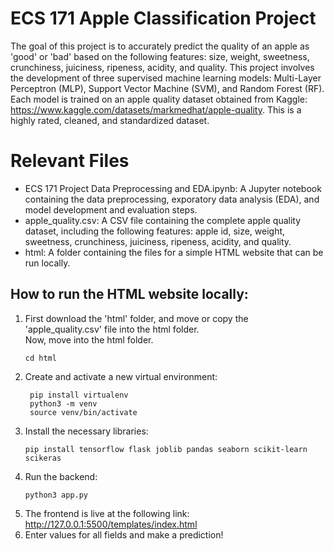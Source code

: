 # ECS 171 Apple Classification Project

The goal of this project is to accurately predict the quality of an apple as 'good' or 'bad' based on the following features: size, weight, sweetness, crunchiness, juiciness, ripeness, acidity, and quality. This project involves the development of three supervised machine learning models: Multi-Layer Perceptron (MLP), Support Vector Machine (SVM), and Random Forest (RF). Each model is trained on an apple quality dataset obtained from Kaggle: <https://www.kaggle.com/datasets/markmedhat/apple-quality>. This is a highly rated, cleaned, and standardized dataset.

# Relevant Files
- ECS 171 Project Data Preprocessing and EDA.ipynb: A Jupyter notebook containing the data preprocessing, exporatory data analysis (EDA), and model development and evaluation steps.
- apple_quality.csv: A CSV file containing the complete apple quality dataset, including the following features: apple id, size, weight, sweetness, crunchiness, juiciness, ripeness, acidity, and quality.
- html: A folder containing the files for a simple HTML website that can be run locally.

## How to run the HTML website locally:
1. First download the 'html' folder, and move or copy the 'apple_quality.csv' file into the html folder. <br>
Now, move into the html folder.
   ```(bash)
   cd html
3. Create and activate a new virtual environment:
    ```(bash)
     pip install virtualenv
     python3 -m venv
     source venv/bin/activate
    ```
3. Install the necessary libraries:
   ```(bash)
   pip install tensorflow flask joblib pandas seaborn scikit-learn scikeras
   ```
4. Run the backend:
   ```(bash)
   python3 app.py
5. The frontend is live at the following link: <br>
    <http://127.0.0.1:5500/templates/index.html>
6. Enter values for all fields and make a prediction!
